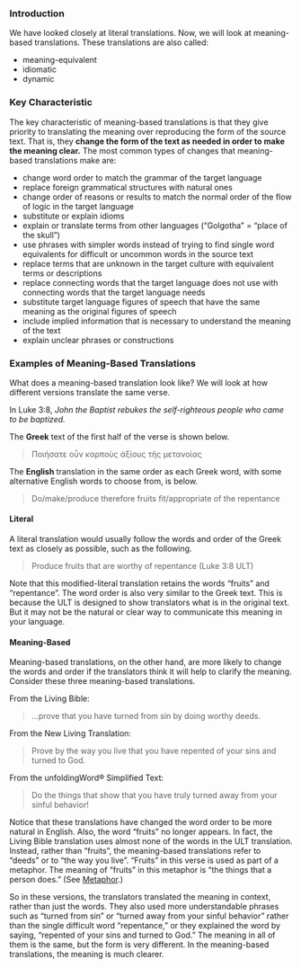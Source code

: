 
### Introduction

We have looked closely at literal translations. Now, we will look at meaning-based translations.  These translations are also called:

* meaning-equivalent
* idiomatic
* dynamic

### Key Characteristic

The key characteristic of meaning-based translations is that they give priority to translating the meaning over reproducing the form of the source text. That is, they **change the form of the text as needed in order to make the meaning clear.** The most common types of changes that meaning-based translations make are:

* change word order to match the grammar of the target language
* replace foreign grammatical structures with natural ones
* change order of reasons or results to match the normal order of the flow of logic in the target language
* substitute or explain idioms
* explain or translate terms from other languages (“Golgotha” = “place of the skull”)
* use phrases with simpler words instead of trying to find single word equivalents for difficult or uncommon words in the source text
* replace terms that are unknown in the target culture with equivalent terms or descriptions
* replace connecting words that the target language does not use with connecting words that the target language needs
* substitute target language figures of speech that have the same meaning as the original figures of speech
* include implied information that is necessary to understand the meaning of the text
* explain unclear phrases or constructions

### Examples of Meaning-Based Translations

What does a meaning-based translation look like? We will look at how different versions translate the same verse.

In Luke 3:8, *John the Baptist rebukes the self-righteous people who came to be baptized.*

The **Greek** text of the first half of the verse is shown below.

> Ποιήσατε οὖν καρποὺς ἀξίους τῆς μετανοίας

The **English** translation in the same order as each Greek word, with some alternative English words to choose from, is below.

> Do/make/produce therefore fruits fit/appropriate of the repentance

#### Literal

A literal translation would usually follow the words and order of the Greek text as closely as possible, such as the following.

> Produce fruits that are worthy of repentance (Luke 3:8 ULT)

Note that this modified-literal translation retains the words “fruits” and “repentance”. The word order is also very similar to the Greek text. This is because the ULT is designed to show translators what is in the original text. But it may not be the natural or clear way to communicate this meaning in your language.

#### Meaning-Based

Meaning-based translations, on the other hand, are more likely to change the words and order if the translators think it will help to clarify the meaning. Consider these three meaning-based translations.

From the Living Bible:
> …prove that you have turned from sin by doing worthy deeds.

From the New Living Translation:
> Prove by the way you live that you have repented of your sins and turned to God.

From the unfoldingWord® Simplified Text:
> Do the things that show that you have truly turned away from your sinful behavior!

Notice that these translations have changed the word order to be more natural in English. Also, the word “fruits” no longer appears. In fact, the Living Bible translation uses almost none of the words in the ULT translation. Instead, rather than “fruits”, the meaning-based translations refer to “deeds” or to “the way you live”. “Fruits” in this verse is used as part of a metaphor. The meaning of “fruits” in this metaphor is “the things that a person does.” (See [Metaphor](../figs-metaphor/01.md).)

So in these versions, the translators translated the meaning in context, rather than just the words. They also used more understandable phrases such as “turned from sin” or “turned away from your sinful behavior” rather than the single difficult word “repentance,” or they explained the word by saying, “repented of your sins and turned to God.”  The meaning in all of them is the same, but the form is very different. In the meaning-based translations, the meaning is much clearer.
